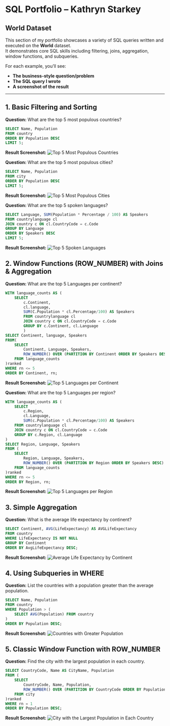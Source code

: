 # SQL Portfolio – Kathryn Starkey
## World Dataset

This section of my portfolio showcases a variety of SQL queries written and executed on the **World** dataset.  
It demonstrates core SQL skills including filtering, joins, aggregation, window functions, and subqueries.

For each example, you’ll see:  
- **The business-style question/problem**  
- **The SQL query I wrote**  
- **A screenshot of the result** 
--- 

## 1. Basic Filtering and Sorting

**Question:**  What are the top 5 most populous countries?
``` sql
SELECT Name, Population
FROM country
ORDER BY Population DESC
LIMIT 5;
```

**Result Screenshot:**
![Top 5 Most Populous Countries](results/Top_5_most_populous_countries.png)

**Question:**  What are the top 5 most populous cities?
``` sql
SELECT Name, Population
FROM city
ORDER BY Population DESC
LIMIT 5;
```

**Result Screenshot:**
![Top 5 Most Populous Cities](results/Top_5_most_populous_cities.png)

**Question:** What are the top 5 spoken languages?
``` sql
SELECT Language, SUM(Population * Percentage / 100) AS Speakers
FROM countrylanguage cl
JOIN country c ON cl.CountryCode = c.Code
GROUP BY Language
ORDER BY Speakers DESC
LIMIT 5;
```

**Result Screenshot:**
![Top 5 Spoken Languages](results/Top_5_spoken_languages.png)

## 2. Window Functions (ROW_NUMBER) with Joins & Aggregation

**Question:**  What are the top 5 Languages per continent?
``` sql
WITH language_counts AS (
	SELECT 
		c.Continent,
        cl.language,
        SUM(C.Population * cl.Percentage/100) AS Speakers
        FROM countrylanguage cl
        JOIN country c ON cl.CountryCode = c.Code 
        GROUP BY c.Continent, cl.Language
        )
SELECT Continent, language, Speakers
FROM(
	SELECT 
		Continent, Language, Speakers,
        ROW_NUMBER() OVER (PARTITION BY Continent ORDER BY Speakers DESC) AS rn
	FROM language_counts
)ranked
WHERE rn <= 5
ORDER BY Continent, rn;
```

**Result Screenshot:**
![Top 5 Languages per Continent](results/Top_5_languages_per_continent.png)

**Question:** What are the top 5 Languages per region?
``` sql
WITH language_counts AS (
	SELECT
		c.Region,
        cl.Language,
        SUM(c.Population * cl.Percentage/100) AS Speakers
	FROM countrylanguage cl
    JOIN country c ON cl.CountryCode = c.Code
    GROUP BY c.Region, cl.Language
)
SELECT Region, Language, Speakers
FROM (
	SELECT
		Region, Language, Speakers,
        ROW_NUMBER() OVER (PARTITION BY Region ORDER BY Speakers DESC) AS rn
	FROM language_counts
)ranked
WHERE rn <= 5
ORDER BY Region, rn;
```

**Result Screenshot:**
![Top 5 Languages per Region](results/Top_5_languages_per_region.png)

## 3. Simple Aggregation

**Question:** What is the average life expectancy by continent?
``` sql
SELECT Continent, AVG(LifeExpectancy) AS AVGLifeExpectancy
FROM country
WHERE LifeExpectancy IS NOT NULL
GROUP BY Continent
ORDER BY AvgLifeExpectancy DESC;
```

**Result Screenshot:**
![Average Life Expectancy by Continent](results/Average_Life_Expectancy_by_continent.png)

## 4. Using Subqueries in WHERE

**Question:** List the countries with a population greater than the average population.
``` sql
SELECT Name, Population
FROM country
WHERE Population > (
	SELECT AVG(Population) FROM country
)
ORDER BY Population DESC;
```

**Result Screenshot:**
![Countries with Greater Population](results/Countries_with_greater_than_average_population.png)

## 5. Classic Window Function with ROW_NUMBER

**Question:** Find the city with the largest population in each country.
``` sql
SELECT CountryCode, Name AS CityName, Population
FROM (
	SELECT 	
		CountryCode, Name, Population,
        ROW_NUMBER() OVER (PARTITION BY CountryCode ORDER BY Population DESC) AS rn
	FROM city
)ranked
WHERE rn = 1
ORDER BY Population DESC;
```

**Result Screenshot:**
![City with the Largest Population in Each Country](results/City_with_the_largest_population_in_each_country.png)

